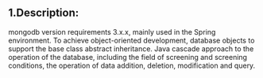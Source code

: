 ## 1.Description:
mongodb version requirements 3.x.x, mainly used in the Spring environment.
To achieve object-oriented development, database objects to support the base class abstract inheritance. Java cascade approach to the operation of the database, including the field of screening and screening conditions, the operation of data addition, deletion, modification and query.